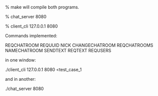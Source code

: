 % make 
    will compile both programs.

% chat_server 8080

% client_cli 127.0.0.1 8080

Commands implemented:

   REQCHATROOM
   REQUUID
   NICK
   CHANGECHATROOM
   REQCHATROOMS
   NAMECHATROOM
   SENDTEXT
   REQTEXT
   REQUSERS

in one window:

./client_cli 127.0.0.1 8080 <test_case_1

and in another:

./chat_server 8080

